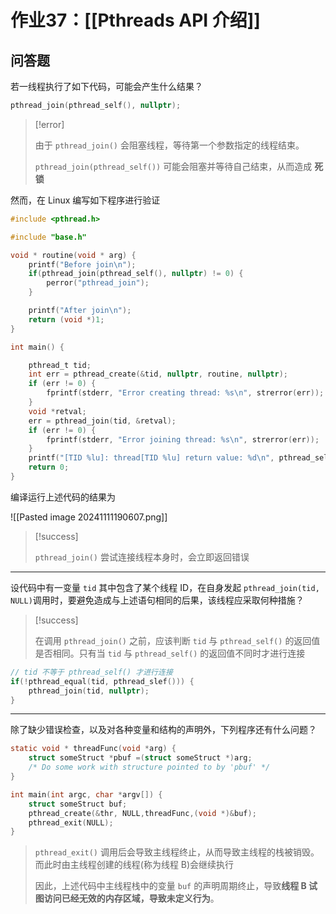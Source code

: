 # 作业37：[[Pthreads API 介绍]]

## 问答题

若一线程执行了如下代码，可能会产生什么结果？

```c
pthread_join(pthread_self(), nullptr);
```

>[!error] 
>
>由于 `pthread_join()` 会阻塞线程，等待第一个参数指定的线程结束。
> 
> `pthread_join(pthread_self())` 可能会阻塞并等待自己结束，从而造成 **死锁**
> 

然而，在 Linux 编写如下程序进行验证

```c
#include <pthread.h>

#include "base.h"

void * routine(void * arg) {
    printf("Before join\n");
    if(pthread_join(pthread_self(), nullptr) != 0) {
	    perror("pthread_join");
    }

    printf("After join\n");
    return (void *)1;
}

int main() {

    pthread_t tid;
    int err = pthread_create(&tid, nullptr, routine, nullptr);
    if (err != 0) {
        fprintf(stderr, "Error creating thread: %s\n", strerror(err));
    }
    void *retval;
    err = pthread_join(tid, &retval);
    if (err != 0) {
        fprintf(stderr, "Error joining thread: %s\n", strerror(err));
    }
    printf("[TID %lu]: thread[TID %lu] return value: %d\n", pthread_self(), tid, (int)retval);
    return 0;
}
```

编译运行上述代码的结果为

![[Pasted image 20241111190607.png]]

> [!success] 
> 
> `pthread_join()` 尝试连接线程本身时，会立即返回错误
> 

-- -

设代码中有一变量 `tid` 其中包含了某个线程 ID，在自身发起 `pthread_join(tid, NULL)`调用时，要避免造成与上述语句相同的后果，该线程应采取何种措施？

> [!success] 
> 
> 在调用 `pthread_join()` 之前，应该判断 `tid` 与 `pthread_self()` 的返回值是否相同。只有当 `tid` 与 `pthread_self()` 的返回值不同时才进行连接
> 


```c
// tid 不等于 pthread_self() 才进行连接
if(!pthread_equal(tid, pthread_slef())) {
	pthread_join(tid, nullptr);
}
```

---

除了缺少错误检查，以及对各种变量和结构的声明外，下列程序还有什么问题？

```c
static void * threadFunc(void *arg) {
	struct someStruct *pbuf =(struct someStruct *)arg;
	/* Do some work with structure pointed to by 'pbuf' */
}

int main(int argc, char *argv[]) {
	struct someStruct buf;
	pthread_create(&thr, NULL,threadFunc,(void *)&buf);
	pthread_exit(NULL);
}
```

> `pthread_exit()` 调用后会导致主线程终止，从而导致主线程的栈被销毁。而此时由主线程创建的线程(称为线程 B)会继续执行
> 
> 因此，上述代码中主线程栈中的变量 `buf` 的声明周期终止，导致**线程 B 试图访问已经无效的内存区域，导致未定义行为**。
> 
